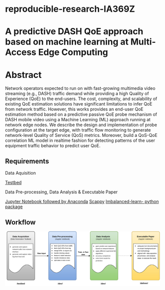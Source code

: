# reproducible-research-IA369Z

# A predictive DASH QoE approach based on machine learning at Multi-Access Edge Computing 
# Abstract
Network operators expected to run on with fast-growing multimedia video streaming (e.g., DASH) traffic demand while providing a high Quality of Experience (QoE) to the end-users. The cost, complexity, and scalability of existing QoE estimation solutions have significant limitations to infer QoE from network traffic. However, this works provides an end-user QoE estimation method based on a predictive passive QoE probe mechanism of DASH mobile video using a Machine Learning (ML) approach running at network edge nodes. We describe the design and implementation of probe configuration at the target edge, with traffic flow monitoring to generate network-level Quality of Service (QoS) metrics. Moreover, build a QoS-QoE correlation ML model in realtime fashion for detecting patterns of the user equipment traffic behavior to predict user QoE.
## Requirements
Data Aquisition

[Testbed](https://github.com/sajibtariq/reproducible-research-IA369Z/tree/master/testbed)

Data Pre-processing, Data Analysis & Executable Paper

[Jupyter Notebook followed by Anaconda](https://docs.anaconda.com/anaconda/install/)
[Scappy](https://anaconda.org/conda-forge/scapy)
[Imbalanced-learn- python package](https://anaconda.org/conda-forge/imbalanced-learn)


## Workflow
![alt text](https://github.com/sajibtariq/reproducible-research-IA369Z/blob/master/figures/Project%20workflow.jpg?raw=true)

